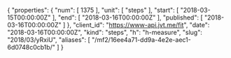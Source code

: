 {
  "properties": {
    "num": [
      1375
    ],
    "unit": [
      "steps"
    ],
    "start": [
      "2018-03-15T00:00:00Z"
    ],
    "end": [
      "2018-03-16T00:00:00Z"
    ],
    "published": [
      "2018-03-16T00:00:00Z"
    ]
  },
  "client_id": "https://www-api.jvt.me/fit",
  "date": "2018-03-16T00:00:00Z",
  "kind": "steps",
  "h": "h-measure",
  "slug": "2018/03/yRxiU",
  "aliases": [
    "/mf2/16ee4a71-dd9a-4e2e-aec1-6d0748c0cb1b/"
  ]
}
